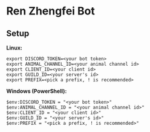 # Ren Zhengfei Bot

## Setup

**Linux:**
```
export DISCORD_TOKEN=<your bot token>
export ANIMAL_CHANNEL_ID=<your animal channel id>
export CLIENT_ID=<your client id>
export GUILD_ID=<your server's id>
export PREFIX=<pick a prefix, ! is recommended>
```

**Windows (PowerShell):**
```
$env:DISCORD_TOKEN = "<your bot token>"
$env:ANIMAL_CHANNEL_ID = "<your animal channel id>"
$env:CLIENT_ID = "<your client id>"
$env:GUILD_ID = "<your server's id>"
$env:PREFIX = "<pick a prefix, ! is recommended>"
```
